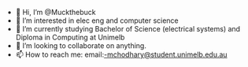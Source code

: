 - 👋 Hi, I’m @Muckthebuck
- 👀 I’m interested in elec eng and computer science
- 🌱 I’m currently studying Bachelor of Science (electrical systems) and Diploma in Computing at Unimelb
- 💞️ I’m looking to collaborate on anything.
- 📫 How to reach me: email:-mchodhary@student.unimelb.edu.au

<!---
Muckthebuck/Muckthebuck is a ✨ special ✨ repository because its `README.md` (this file) appears on your GitHub profile.
You can click the Preview link to take a look at your changes.
--->
